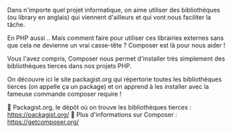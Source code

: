 Dans n'importe quel projet informatique, on aime utiliser des bibliothèques (ou library en anglais) qui viennent d'ailleurs et qui vont nous faciliter la tâche.

En PHP aussi .. Mais comment faire pour utiliser ces librairies externes sans que cela ne devienne un vrai casse-tête ? Composer est là pour nous aider !

Vous l'avez compris, Composer nous permet d'installer très simplement des bibliothèques tierces dans nos projets PHP.

On découvre ici le site packagist.org qui répertorie toutes les bibliothèques tierces (on appelle ça un package) et on apprend à les installer avec la fameuse commande composer require !

📖 Packagist.org, le dépôt où on trouve les bibliothèques tierces : https://packagist.org/
📖 Plus d'informations sur Composer : https://getcomposer.org/